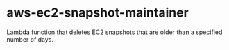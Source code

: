 # aws-ec2-snapshot-maintainer
Lambda function that deletes EC2 snapshots that are older than a specified number of days.
